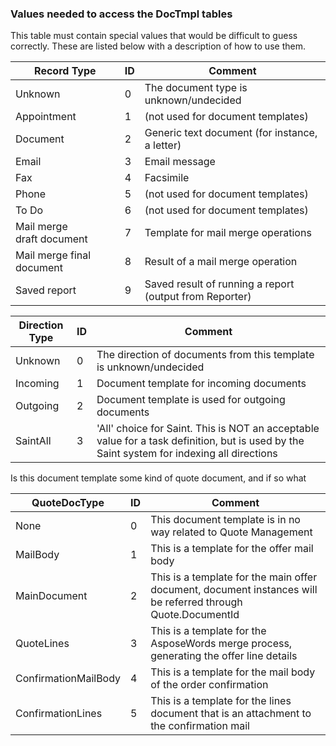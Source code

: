 <!-- markdownlint-disable-file MD041 -->
### Values needed to access the DocTmpl tables

This table must contain special values that would be difficult to guess correctly. These are listed below with a description of how to use them.

  | Record Type | ID | Comment |
 |---|---|---|
 | Unknown | 0 | The document type is unknown/undecided |
 | Appointment | 1 | (not used for document templates) |
 | Document | 2 | Generic text document (for instance, a letter) |
 | Email | 3 | Email message |
 | Fax | 4 | Facsimile |
 | Phone | 5 | (not used for document templates) |
 | To Do | 6 | (not used for document templates) |
 | Mail merge draft document | 7 | Template for mail merge operations |
 | Mail merge final document | 8 | Result of a mail merge operation |
 | Saved report | 9 | Saved result of running a report (output from Reporter) |

 | Direction Type | ID | Comment |
 |---|---|---|
 | Unknown | 0 | The direction of documents from this template is unknown/undecided |
 | Incoming | 1 | Document template for incoming documents |
 | Outgoing | 2 | Document template is used for outgoing documents |
 | SaintAll | 3 | 'All' choice for Saint. This is NOT an acceptable value for a task definition, but is used by the Saint system for indexing all directions |

Is this document template some kind of quote document, and if so what

 | QuoteDocType | ID | Comment |
 |---|---|---|
 | None | 0 | This document template is in no way related to Quote Management |
 | MailBody | 1 | This is a template for the offer mail body |
 | MainDocument | 2 | This is a template for the main offer document, document instances will be referred through Quote.DocumentId |
 | QuoteLines | 3 | This is a template for the AsposeWords merge process, generating the offer line details |
 | ConfirmationMailBody | 4 | This is a template for the mail body of the order confirmation |
 | ConfirmationLines | 5 | This is a template for the lines document that is an attachment to the confirmation mail |
